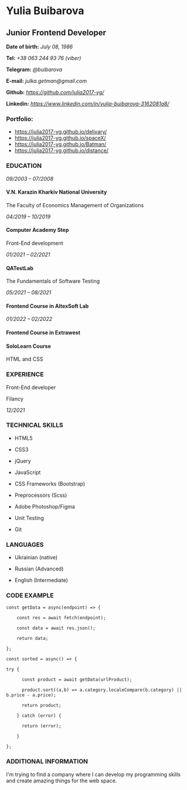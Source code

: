 # Yulia Buibarova

## Junior Frontend Developer

**Date of birth:** _July 08, 1986_

**Tel:** _+38 063 244 93 76 (viber)_

**Telegram:** _@buibarova_

**E-mail:** _julka.getman@gmail.com_

**Github:** _https://github.com/julia2017-yg/_

**Linkedin:** _https://www.linkedin.com/in/yulia-buibarova-3162081a8/_

### Portfolio:

- https://julia2017-yg.github.io/delivary/
- https://julia2017-yg.github.io/spaceX/
- https://julia2017-yg.github.io/Batman/
- https://julia2017-yg.github.io/distance/


### EDUCATION

_09/2003 – 07/2008_

#### V.N. Karazin Kharkiv National University

The Faculty of Economics
Management of Organizations

_04/2019 – 10/2019_

#### Computer Academy Step

Front-End development

_01/2021 – 02/2021_

#### QATestLab

The Fundamentals of Software Testing

_05/2021 – 08/2021_

#### Frontend Course in AltexSoft Lab

_01/2022 – 02/2022_

#### Frontend Course in Extrawest

#### SoloLearn Course

HTML and CSS

### EXPERIENCE

Front-End developer

Filancy

_12/2021_

### TECHNICAL SKILLS

- HTML5

- CSS3

- jQuery

- JavaScript

- CSS Frameworks (Bootstrap)

- Preprocessors (Sсss)

- Adobe Photoshop/Figma

- Unit Testing

- Git

### LANGUAGES

- Ukrainian (native)

- Russian (Advanced)

- English (Intermediate)

### CODE EXAMPLE

```
const getData = async(endpoint) => {

    const res = await fetch(endpoint);

    const data = await res.json();

    return data;

};

const sorted = async() => {

try {

      const product = await getData(urlProduct);

      product.sort((a,b) => a.category.localeCompare(b.category) || b.price - a.price);

      return product;

    } catch (error) {

      return (error);

    }

};

```

### ADDITIONAL INFORMATION

I'm trying to find a company where I can develop my programming skills and create amazing things for the web space.

